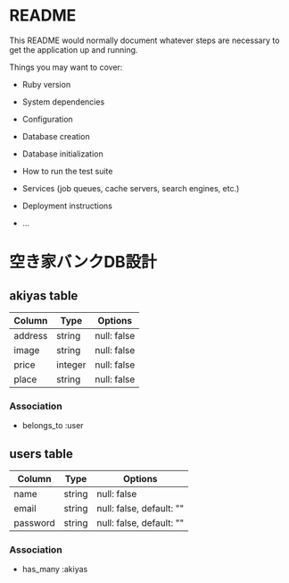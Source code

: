 # README

This README would normally document whatever steps are necessary to get the
application up and running.

Things you may want to cover:

* Ruby version

* System dependencies

* Configuration

* Database creation

* Database initialization

* How to run the test suite

* Services (job queues, cache servers, search engines, etc.)

* Deployment instructions

* ...


# 空き家バンクDB設計

## akiyas table
|Column|Type|Options|
|------|----|-------|
|address|string|null: false|
|image|string|null: false|
|price|integer|null: false|
|place|string|null: false|
### Association
- belongs_to :user

## users table
|Column|Type|Options|
|------|----|-------|
|name|string|null: false|
|email|string|null: false, default: ""|
|password|string|null: false, default: ""|
### Association
- has_many :akiyas

